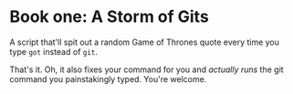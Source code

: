 # Book one: A Storm of Gits

A script that'll spit out a random Game of Thrones quote every time you type `got` instead of `git`. 

That's it. Oh, it also fixes your command for you and *actually runs* the git command you painstakingly typed. You're welcome.